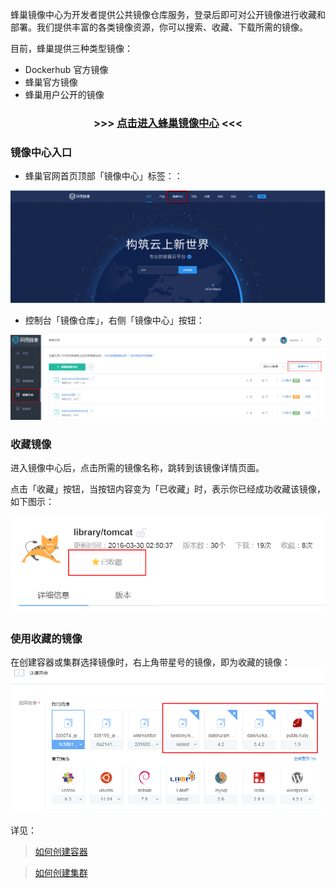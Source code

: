 蜂巢镜像中心为开发者提供公共镜像仓库服务，登录后即可对公开镜像进行收藏和部署。我们提供丰富的各类镜像资源，你可以搜索、收藏、下载所需的镜像。

目前，蜂巢提供三种类型镜像：

* Dockerhub 官方镜像
* 蜂巢官方镜像
* 蜂巢用户公开的镜像

### <center> >>> [点击进入蜂巢镜像中心](https://c.163.com/hub#/m/home/) <<< </center>

### **镜像中心入口**

* 蜂巢官网首页顶部「镜像中心」标签：：

![](../image/收藏镜像_镜象中心入口.png)

* 控制台「镜像仓库」，右侧「镜像中心」按钮：

![](../image/收藏镜像_按钮位置.png)

### 收藏镜像

进入镜像中心后，点击所需的镜像名称，跳转到该镜像详情页面。

点击「收藏」按钮，当按钮内容变为「已收藏」时，表示你已经成功收藏该镜像，如下图示：

![](../image/收藏镜像_收藏镜像.png)

### 使用收藏的镜像

在创建容器或集群选择镜像时，右上角带星号的镜像，即为收藏的镜像：
![](../image/使用收藏的镜像创建容器.png)

详见：

> [如何创建容器](https://github.com/cloudcomb-help/md/blob/master/%E5%AE%B9%E5%99%A8%E6%9C%8D%E5%8A%A1/%E5%AE%B9%E5%99%A8%E7%AE%A1%E7%90%86/%E4%BD%BF%E7%94%A8%E6%8C%87%E5%8D%97/%E5%88%9B%E5%BB%BA%E5%AE%B9%E5%99%A8.md)

> [如何创建集群](https://github.com/cloudcomb-help/md/blob/master/%E5%AE%B9%E5%99%A8%E6%9C%8D%E5%8A%A1/%E9%9B%86%E7%BE%A4%E7%AE%A1%E7%90%86/%E4%BD%BF%E7%94%A8%E6%8C%87%E5%8D%97/%E5%88%9B%E5%BB%BA%E9%9B%86%E7%BE%A4.md)